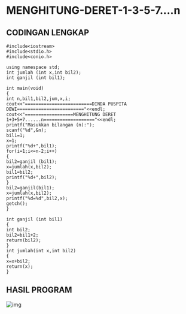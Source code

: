# MENGHITUNG-DERET-1-3-5-7....n

## CODINGAN LENGKAP

    #include<iostream>
    #include<stdio.h>
    #include<conio.h>

    using namespace std;
    int jumlah (int x,int bil2);
    int ganjil (int bil1);

    int main(void)
    {
    int n,bil1,bil2,jum,x,i;
    cout<<"=========================DINDA PUSPITA DEWI========================="<<endl;
    cout<<"==================MENGHITUNG DERET 1+3+5+7......n==================="<<endl;
    printf("Masukkan bilangan (n):");
    scanf("%d",&n);
    bil1=1;
    x=1;
    printf("%d+",bil1);
    for(i=1;i<=n-2;i++)
    {
    bil2=ganjil (bil1);
    x=jumlah(x,bil2);
    bil1=bil2;
    printf("%d+",bil2);
    }
    bil2=ganjil(bil1);
    x=jumlah(x,bil2);
    printf("%d=%d",bil2,x);
    getch();
    }

    int ganjil (int bil1)
    {
    int bil2;
    bil2=bil1+2;
    return(bil2);
    }
    int jumlah(int x,int bil2)
    {
    x=x+bil2;
    return(x);
    }

## HASIL PROGRAM
![img](https://github.com/dindapuspitadewi/MENGHITUNG-DERET-1-3-5-7....n/blob/master/ngitung%20bilangan%201,3,5,7.png?raw=true)
